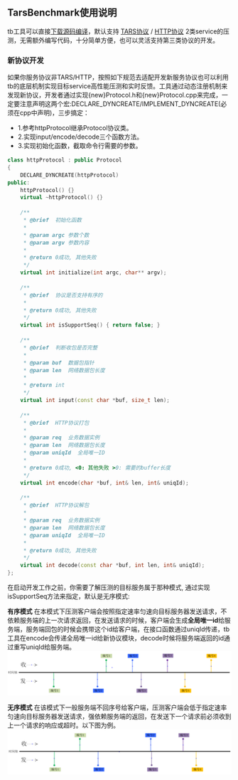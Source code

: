 ## TarsBenchmark使用说明

tb工具可以直接[下载源码编译](../../env/tarsbenchmark.md)，默认支持 [TARS协议](tars-guide.md) / [HTTP协议](http-guide.md) 2类service的压测，无需额外编写代码，十分简单方便，也可以灵活支持第三类协议的开发。

### 新协议开发
如果你服务协议非TARS/HTTP，按照如下规范去适配开发新服务协议也可以利用tb的底层机制实现目标service高性能压测和实时反馈。工具通过动态注册机制来发现新协议，开发者通过实现{new}Protocol.h和{new}Protocol.cpp来完成，一定要注意声明这两个宏:DECLARE_DYNCREATE/IMPLEMENT_DYNCREATE(必须在cpp中声明)，三步搞定：

 - 1.参考httpProtocol继承Protocol协议类。
 - 2.实现input/encode/decode三个函数方法。
 - 3.实现初始化函数，截取命令行需要的参数。

```cpp
class httpProtocol : public Protocol
{
    DECLARE_DYNCREATE(httpProtocol)
public:
    httpProtocol() {}
    virtual ~httpProtocol() {}

    /**
     * @brief  初始化函数
     *
     * @param argc 参数个数
     * @param argv 参数内容
     *
     * @return 0成功, 其他失败
     */
    virtual int initialize(int argc, char** argv);

    /**
     * @brief  协议是否支持有序的
     *
     * @return 0成功, 其他失败
     */
    virtual int isSupportSeq() { return false; }

    /**
     * @brief  判断收包是否完整
     *
     * @param buf  数据包指针
     * @param len  网络数据包长度
     *
     * @return int
     */
    virtual int input(const char *buf, size_t len);

    /**
     * @brief  HTTP协议打包
     *
     * @param req  业务数据实例
     * @param len  网络数据包长度
     * @param uniqId  全局唯一ID
     *
     * @return 0成功, <0: 其他失败 >0: 需要的buffer长度
     */
    virtual int encode(char *buf, int& len, int& uniqId);

    /**
     * @brief  HTTP协议解包
     *
     * @param req  业务数据实例
     * @param len  网络数据包长度
     * @param uniqId  全局唯一ID
     *
     * @return 0成功, 其他失败
     */
    virtual int decode(const char *buf, int len, int& uniqId);
};
```


在启动开发工作之前，你需要了解压测的目标服务属于那种模式, 通过实现isSupportSeq方法来指定，默认是无序模式:

**有序模式**
在本模式下压测客户端会按照指定速率匀速向目标服务器发送请求，不依赖服务端的上一次请求返回，在发送请求的时候，客户端会生成**全局唯一id**给服务端，服务端回包的时候会携带这个id给客户端，在接口函数通过uniqId传递，tb工具在encode会传递全局唯一id给新协议模块，decode时候将服务端返回的id通过重写uniqId给服务端。
![有序模式](../../assets/tb_ordered.png)


**无序模式**
在该模式下一般服务端不回序号给客户端，压测客户端会低于指定速率匀速向目标服务器发送请求，强依赖服务端的返回，在发送下一个请求前必须收到上一个请求的响应或超时。以下图为例。
![无序模式](../../assets/tb_disordered.png)